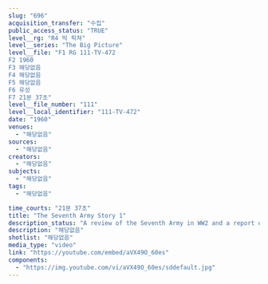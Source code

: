 ```yaml
---
slug: "696"
acquisition_transfer: "수집"
public_access_status: "TRUE"
level__rg: "R4 빅 픽쳐"
level__series: "The Big Picture"
level__file: "F1 RG 111-TV-472
F2 1960
F3 해당없음
F4 해당없음
F5 해당없음
F6 유성
F7 21분 37초"
level__file_number: "111"
level__local_identifier: "111-TV-472"
date: "1960"
venues: 
  - "해당없음"
sources: 
  - "해당없음"
creators: 
  - "해당없음"
subjects: 
  - "해당없음"
tags: 
  - "해당없음"

time_courts: "21분 37초"
title: "The Seventh Army Story 1"
description_status: "A review of the Seventh Army in WW2 and a report on its combat readiness in Europe today."
description: "해당없음"
shotlist: "해당없음"
media_type: "video"
link: "https://youtube.com/embed/aVX49O_60es"
components: 
  - "https://img.youtube.com/vi/aVX49O_60es/sddefault.jpg"
---
```

